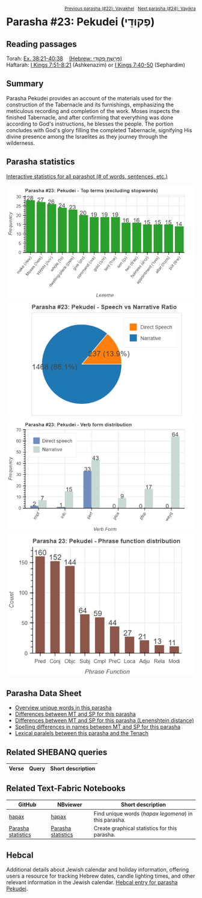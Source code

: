<span style="float: right;"><sup><a href="../22%20-%20Vayakhel">Previous parasha (#22): Vayakhel</a> &nbsp;&nbsp;<a href="../24%20-%20Vayikra">Next parasha (#24): Vayikra</a></sup></span>

# Parasha #23: Pekudei (פְקוּדֵי)

## Reading passages

Torah: <a href="https://www.stepbible.org/?q=version=NASB2020|reference=Ex.38:21-40:38&options=HNVUG" target="_blank">Ex. 38:21-40:38</a> &nbsp;&nbsp; <a href="https://tikkun.io/#/p/pekudei" target="_blank">(Hebrew: פָּרָשַׁת פְקוּדֵי)</a><br>
Haftarah: <a href="https://www.stepbible.org/?q=version=NASB2020|reference=1Kgs.7:51-8:21&options=HNVUG" target="_blank">I Kings 7:51-8:21</a> (Ashkenazim) or <a href="https://www.stepbible.org/?q=version=NASB2020|reference=1Kgs.7:40-50&options=HNVUG" target="_blank">I Kings 7:40-50</a>  (Sephardim)

## Summary

Parasha Pekudei provides an account of the materials used for the construction of the Tabernacle and its furnishings, emphasizing the meticulous recording and completion of the work. Moses inspects the finished Tabernacle, and after confirming that everything was done according to God's instructions, he blesses the people. The portion concludes with God's glory filling the completed Tabernacle, signifying His divine presence among the Israelites as they journey through the wilderness.

## Parasha statistics

<a href="../../General/metrics_distribution.html" target="_blank">Interactive statistics for all parashot (# of words, sentences, etc.)</a>

<img src="top_terms.png">
<img src="speech_narrative_ratio.png">
<img src="verbform_distribution.png">
<img src="phrase_function_distribution.png">

## Parasha Data Sheet

<ul><li><a href="https://tonyjurg.github.io/Parashot/WeeklyParasha/23%20-%20Pekudei/hapax_legomena(Pekudei).html" target="_blank">Overview unique words in this parasha</a>
</li><li><a href="https://tonyjurg.github.io/Parashot/WeeklyParasha/23%20-%20Pekudei/differences_MT_SP(Pekudei).html" target="_blank">Differences between MT and SP for this parasha</a>
</li><li><a href="https://tonyjurg.github.io/Parashot/WeeklyParasha/23%20-%20Pekudei/levenshtein_differences_MT_SP(Pekudei).html" target="_blank">Differences between MT and SP for this parasha (Lenenshtein distance)</a>
</li><li><a href="https://tonyjurg.github.io/Parashot/WeeklyParasha/23%20-%20Pekudei/spelling_differences_SP_MT(Pekudei).html" target="_blank">Spelling differences in names between MT and SP for this parasha</a>
</li><li><a href="https://tonyjurg.github.io/Parashot/WeeklyParasha/23%20-%20Pekudei/lexical_parallels(Pekudei).html" target="_blank">Lexical paralels between this parasha and the Tenach</a>
</li></ul>

## Related SHEBANQ queries

Verse | Query | Short description
--- | --- | --- 

## Related Text-Fabric Notebooks

GitHub | NBviewer | Short description
---|---|---
<a href="https://github.com/tonyjurg/Parashot/tree/main/WeeklyParasha/23%20-%20Pekudei/hapax.ipynb" target="_blank">hapax</a> | <a href="https://nbviewer.org/github/tonyjurg/Parashot/blob/main/WeeklyParasha/23%20-%20Pekudei/hapax.ipynb" target="_blank">hapax</a>| Find unique words (*hapax legomena*) in this parasha.
<a href="https://github.com/tonyjurg/Parashot/tree/main/WeeklyParasha/23%20-%20Pekudei/parasha_analysis.ipynb" target="_blank">Parasha statistics</a> | <a href="https://nbviewer.org/github/tonyjurg/Parashot/blob/main/WeeklyParasha/23%20-%20Pekudei/parasha_analysis.ipynb" target="_blank">Parasha statistics</a>| Create graphical statistics for this parasha.

## Hebcal

Additional details about Jewish calendar and holiday information, offering users a resource for tracking Hebrew dates, candle lighting times, and other relevant information in the Jewish calendar. <a href="https://www.hebcal.com/sedrot/pekudei" target="_blank">Hebcal entry for parasha Pekudei</a>.
